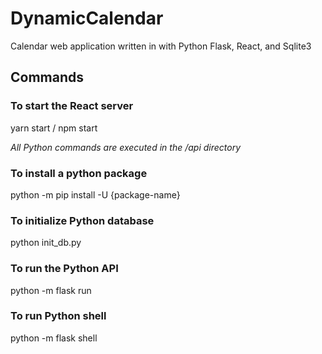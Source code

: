 # DynamicCalendar
Calendar web application written in with Python Flask, React, and Sqlite3

## Commands
### To start the React server
yarn start / npm start

*All Python commands are executed in the /api directory*

### To install a python package
python -m pip install -U {package-name}

### To initialize Python database
python init_db.py

### To run the Python API
python -m flask run

### To run Python shell
python -m flask shell
